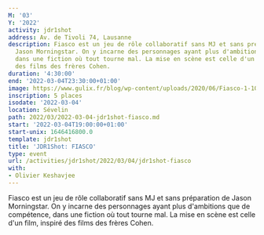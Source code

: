 ```yaml
---
M: '03'
Y: '2022'
activity: jdr1shot
address: Av. de Tivoli 74, Lausanne
description: Fiasco est un jeu de rôle collaboratif sans MJ et sans préparation de
  Jason Morningstar. On y incarne des personnages ayant plus d'ambitions que de compétence,
  dans une fiction où tout tourne mal. La mise en scène est celle d'un film, inspiré
  des films des frères Cohen.
duration: '4:30:00'
end: '2022-03-04T23:30:00+01:00'
image: https://www.gulix.fr/blog/wp-content/uploads/2020/06/Fiasco-1-1024x576.png
inscription: 5 places
isodate: '2022-03-04'
location: Sévelin
path: 2022/03/2022-03-04-jdr1shot-fiasco.md
start: '2022-03-04T19:00:00+01:00'
start-unix: 1646416800.0
template: jdr1shot
title: 'JDR1Shot: FIASCO'
type: event
url: /activities/jdr1shot/2022/03/04/jdr1shot-fiasco
with:
- Olivier Keshavjee
---
```

Fiasco est un jeu de rôle collaboratif sans MJ et sans préparation de Jason Morningstar. On y incarne des personnages ayant plus d'ambitions que de compétence, dans une fiction où tout tourne mal. La mise en scène est celle d'un film, inspiré des films des frères Cohen.